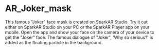 # AR_Joker_mask
This famous "Joker" face mask is created on SparkAR Studio. Try it out either on SparkAR Studio on your PC or the SparkAR Player app on your mobile.
Open the app and show your face on the camera of your device to get the "Joker" face.
The famous dialogue of "Joker", 'Why so serious?' is added as the floating particle in the background.
